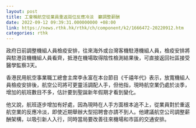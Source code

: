 ```yaml
---
layout: post
title: 工會稱航空從業員重返崗位反應冷淡　籲調整薪酬
date: 2022-09-12 09:39:31.000000000 +08:00
link: https://news.rthk.hk/rthk/ch/component/k2/1666472-20220912.htm
categories: rthk
---
```


政府日前調整機組人員檢疫安排，往來海外或台灣客機駐港機組人員，檢疫安排將與駐港貨機機組人員看齊，抵港在機場取得陰性檢測結果後，可直接返回社區接受醫學監察3天。

香港民用航空事業職工總會主席李永富在本台節目《千禧年代》表示，放寬機組人員檢疫安排後，航空公司將可更靈活調配人手，但他指，現時航空業仍處於淡季，增加的航班數目不多，估計要到聖誕新年假期才看到變化。

他又說，航班逐步增加有好處，因為現時在人手方面根本追不上，從業員對於重返航空業的反應冷淡，即使近期舉辦大型招聘會亦請不到人。他建議航空公司調整薪酬架構，以吸引新人入行，同時當局要改善往來機場和市區的交通安排。
